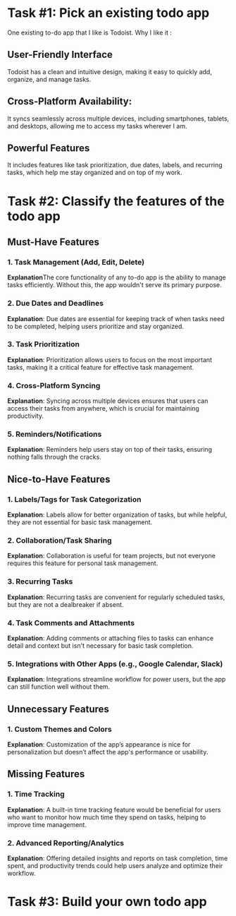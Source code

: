 # Task #1: Pick an existing todo app
One existing to-do app that I like is Todoist.
Why I like it : 
## User-Friendly Interface
Todoist has a clean and intuitive design, making it easy to quickly add, organize, and manage tasks.
## Cross-Platform Availability:
It syncs seamlessly across multiple devices, including smartphones, tablets, and desktops, allowing me to access my tasks wherever I am.
## Powerful Features
It includes features like task prioritization, due dates, labels, and recurring tasks, which help me stay organized and on top of my work.

# Task #2: Classify the features of the todo app

## Must-Have Features
### 1. Task Management (Add, Edit, Delete)
**Explanation**The core functionality of any to-do app is the ability to manage tasks efficiently. Without this, the app wouldn't serve its primary purpose.

### 2. Due Dates and Deadlines
**Explanation**: Due dates are essential for keeping track of when tasks need to be completed, helping users prioritize and stay organized.

### 3. Task Prioritization
**Explanation**: Prioritization allows users to focus on the most important tasks, making it a critical feature for effective task management.

### 4. Cross-Platform Syncing
**Explanation**: Syncing across multiple devices ensures that users can access their tasks from anywhere, which is crucial for maintaining productivity.

### 5. Reminders/Notifications
**Explanation**: Reminders help users stay on top of their tasks, ensuring nothing falls through the cracks.

## Nice-to-Have Features

### 1. Labels/Tags for Task Categorization
**Explanation**: Labels allow for better organization of tasks, but while helpful, they are not essential for basic task management.

### 2. Collaboration/Task Sharing
**Explanation**: Collaboration is useful for team projects, but not everyone requires this feature for personal task management.

### 3. Recurring Tasks
**Explanation**: Recurring tasks are convenient for regularly scheduled tasks, but they are not a dealbreaker if absent.

### 4. Task Comments and Attachments
**Explanation**: Adding comments or attaching files to tasks can enhance detail and context but isn't necessary for basic task completion.

### 5. Integrations with Other Apps (e.g., Google Calendar, Slack)
**Explanation**: Integrations streamline workflow for power users, but the app can still function well without them.

## Unnecessary Features

### 1. Custom Themes and Colors
**Explanation**: Customization of the app’s appearance is nice for personalization but doesn’t affect the app's performance or usability.

## Missing Features

### 1. Time Tracking
**Explanation**: A built-in time tracking feature would be beneficial for users who want to monitor how much time they spend on tasks, helping to improve time management.

### 2. Advanced Reporting/Analytics
**Explanation**: Offering detailed insights and reports on task completion, time spent, and productivity trends could help users analyze and optimize their workflow.


# Task #3: Build your own todo app